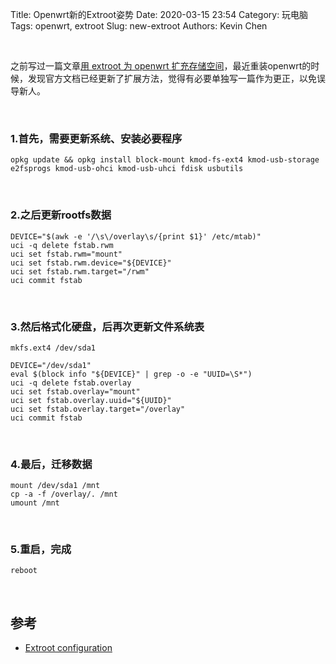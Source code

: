 Title: Openwrt新的Extroot姿势
Date: 2020-03-15 23:54
Category: 玩电脑
Tags: openwrt, extroot
Slug: new-extroot
Authors: Kevin Chen

<br />


之前写过一篇文章[用 extroot 为 openwrt 扩充存储空间](https://www.solarck.com/openwrt-extroot.html)，最近重装openwrt的时候，发现官方文档已经更新了扩展方法，觉得有必要单独写一篇作为更正，以免误导新人。

<br />

### 1.首先，需要更新系统、安装必要程序

   ```
   opkg update && opkg install block-mount kmod-fs-ext4 kmod-usb-storage e2fsprogs kmod-usb-ohci kmod-usb-uhci fdisk usbutils
   ```

<br />





### 2.之后更新rootfs数据

   ```
   DEVICE="$(awk -e '/\s\/overlay\s/{print $1}' /etc/mtab)"
   uci -q delete fstab.rwm
   uci set fstab.rwm="mount"
   uci set fstab.rwm.device="${DEVICE}"
   uci set fstab.rwm.target="/rwm"
   uci commit fstab
   ```



<br />

### 3.然后格式化硬盘，后再次更新文件系统表

   ```
   mkfs.ext4 /dev/sda1
   
   DEVICE="/dev/sda1"
   eval $(block info "${DEVICE}" | grep -o -e "UUID=\S*")
   uci -q delete fstab.overlay
   uci set fstab.overlay="mount"
   uci set fstab.overlay.uuid="${UUID}"
   uci set fstab.overlay.target="/overlay"
   uci commit fstab
   ```



<br />



### 4.最后，迁移数据

   ```
   mount /dev/sda1 /mnt
   cp -a -f /overlay/. /mnt
   umount /mnt
   ```





<br />

### 5.重启，完成

   ```
   reboot
   ```

   <br />

## 参考

- [Extroot configuration](https://openwrt.org/docs/guide-user/additional-software/extroot_configuration)